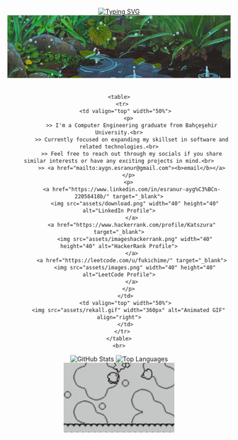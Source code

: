 <!DOCTYPE html>
<html>
<head>
  <style>
    a:focus, a:active {
      outline: none;
    }
  </style>
</head>
<body>
  <div align="center">
    <br>
    <a href="https://git.io/typing-svg">
      <img src="https://readme-typing-svg.herokuapp.com?font=Fira+Code&size=40&pause=1000&color=84BEF7&width=435&height=60&lines=hello!+I'm+Esra!" alt="Typing SVG" />
    </a>
  </div>

  <div align="center">
    <img src="assets/kyAienM.gif" alt="Animated GIF" width="900px">
    <br>
    <br>

    <table>
      <tr>
        <td valign="top" width="50%">
          <p>
            >> I'm a Computer Engineering graduate from Bahçeşehir University.<br>
            >> Currently focused on expanding my skillset in software and related technologies.<br>
            >> Feel free to reach out through my socials if you share similar interests or have any exciting projects in mind.<br>
            >> <a href="mailto:aygn.esranur@gmail.com"><b>email</b></a>
          </p>
          <p>
            <a href="https://www.linkedin.com/in/esranur-ayg%C3%BCn-22056418b/" target="_blank">
              <img src="assets/download.png" width="40" height="40" alt="LinkedIn Profile">
            </a>
            <a href="https://www.hackerrank.com/profile/Katszura" target="_blank">
              <img src="assets/imageshackerrank.png" width="40" height="40" alt="HackerRank Profile">
            </a>
            <a href="https://leetcode.com/u/fukichime/" target="_blank">
              <img src="assets/images.png" width="40" height="40" alt="LeetCode Profile">
            </a>
          </p>
        </td>
        <td valign="top" width="50%">
          <img src="assets/rekall.gif" width="360px" alt="Animated GIF" align="right">
        </td>
      </tr>
    </table>
    <br>
  </div>

  <div align="center">
    <img src="https://github-readme-stats.vercel.app/api?username=fukichime&hide_title=true&hide_rank=true&show_icons=true&include_all_commits=true&count_private=true&disable_animations=false&theme=material-palenight&locale=en&hide_border=false&order=1&custom_title=Stats" height="150" alt="GitHub Stats">
    <img src="https://github-readme-stats.vercel.app/api/top-langs?username=fukichime&locale=en&hide_title=false&layout=compact&card_width=320&langs_count=5&theme=material-palenight&hide_border=false&order=2" height="150" alt="Top Languages">
  </div>

  <div align="center">
    <img src="assets/kirby-dance-kirby-victory.gif" width="250px" alt="Kirby Dance">
  </div>
</body>
</html>
